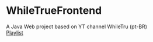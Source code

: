 # WhileTrueFrontend
A Java Web project based on YT channel WhileTru (pt-BR) </br>
[Playlist](https://www.youtube.com/playlist?list=PLJIP7GdByOyvNQPr0_ALXOShj9-vq6bTb)
